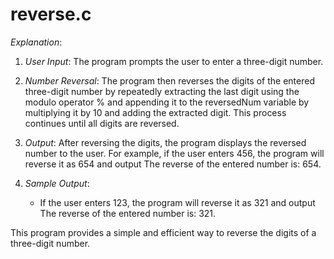 # reverse.c
*Explanation*:

1. *User Input*: The program prompts the user to enter a three-digit number.

2. *Number Reversal*: The program then reverses the digits of the entered three-digit number by repeatedly extracting the last digit using the modulo operator % and appending it to the reversedNum variable by multiplying it by 10 and adding the extracted digit. This process continues until all digits are reversed.

3. *Output*: After reversing the digits, the program displays the reversed number to the user. For example, if the user enters 456, the program will reverse it as 654 and output The reverse of the entered number is: 654.

4. *Sample Output*:
   - If the user enters 123, the program will reverse it as 321 and output The reverse of the entered number is: 321.

This program provides a simple and efficient way to reverse the digits of a three-digit number.
